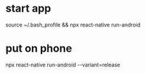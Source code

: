 # start app

source ~/.bash_profile && npx react-native run-android

# put on phone

npx react-native run-android --variant=release
